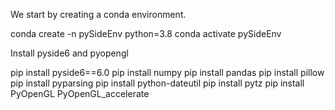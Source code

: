 We start by creating a conda environment. 

conda create -n pySideEnv python=3.8
conda activate pySideEnv

Install pyside6 and pyopengl

pip install pyside6==6.0
pip install numpy
pip install pandas
pip install pillow
pip install pyparsing
pip install python-dateutil
pip install pytz
pip install PyOpenGL PyOpenGL_accelerate
